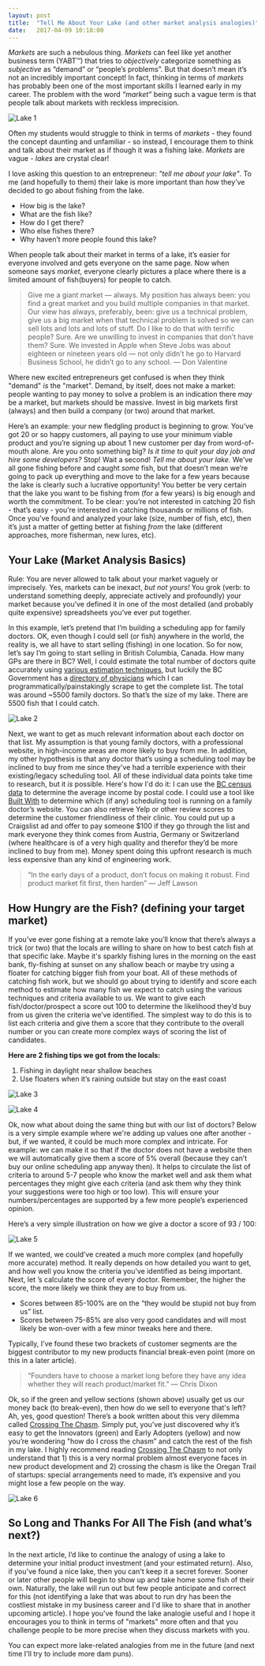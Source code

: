 ```yaml
---
layout: post
title:  "Tell Me About Your Lake (and other market analysis analogies)"
date:   2017-04-09 10:18:00
---
```


*Markets* are such a nebulous thing. *Markets* can feel like yet another business term (YABT™) that tries to *objectively* categorize something as *subjective* as “demand” or “people’s problems”. But that doesn’t mean it’s not an incredibly important concept! In fact, thinking in terms of *markets* has probably been one of the most important skills I learned early in my career. The problem with the word *“market”* being such a vague term is that people talk about markets with reckless imprecision.

![Lake 1](/assets/images/articles/lake-1.png)

<!--more-->

Often my students would struggle to think in terms of *markets* - they found the concept daunting and unfamiliar - so instead, I encourage them to think and talk about their market as if though it was a fishing lake. *Markets* are vague - *lakes* are crystal clear! 

I love asking this question to an entrepreneur: *"tell me about your lake"*. To me (and hopefully to them) their lake is more important than *how* they’ve decided to go about fishing from the lake.

- How big is the lake?
- What are the fish like?
- How do I get there?
- Who else fishes there? 
- Why haven’t more people found this lake?

When people talk about their market in terms of a lake, it’s easier for everyone involved and gets everyone on the same page. Now when someone says *market*, everyone clearly pictures a place where there is a limited amount of fish(buyers) for people to catch. 

> Give me a giant market — always. My position has always been: you find a great market and you build multiple companies in that market. Our view has always, preferably, been: give us a technical problem, give us a big market when that technical problem is solved so we can sell lots and lots and lots of stuff. Do I like to do that with terrific people? Sure. Are we unwilling to invest in companies that don’t have them? Sure. We invested in Apple when Steve Jobs was about eighteen or nineteen years old — not only didn’t he go to Harvard Business School, he didn’t go to any school. — Don Valentine

Where new excited entrepreneurs get confused is when they think "demand" *is* the "market". Demand, by itself, does not make a market: people wanting to pay money to solve a problem is an indication there *may* be a market, but markets should be massive. Invest in big markets first (always) and then build a company (or two) around that market.

Here’s an example: your new fledgling product is beginning to grow. You’ve got 20 or so happy customers, all paying to use your minimum viable product and you’re signing up about 1 new customer per day from word-of-mouth alone. Are you onto something big? *Is it time to quit your day job and hire some developers?* Stop! Wait a second! *Tell me about your lake.* We’ve all gone fishing before and caught *some* fish, but that doesn’t mean we’re going to pack up everything and move to the lake for a few years because the lake is clearly such a lucrative opportunity! You better be very certain that the lake you want to be fishing from (for a few years) is big enough and worth the commitment. To be clear: you’re not interested in catching 20 fish - that’s easy - you’re interested in catching thousands or millions of fish. Once you’ve found and analyzed your lake (size, number of fish, etc), then it’s just a matter of getting better at fishing *from* the lake (different approaches, more fisherman, new lures, etc).


## Your Lake (Market Analysis Basics)

Rule: You are never allowed to talk about your market vaguely or imprecisely. Yes, markets can be inexact, *but not yours!* You grok (verb: to understand something deeply, appreciate actively and profoundly) your market because you’ve defined it in one of the most detailed (and probably quite expensive) spreadsheets you’ve ever put together. 

In this example, let’s pretend that I’m building a scheduling app for family doctors. OK, even though I could sell (or fish) anywhere in the world, the reality is, we all have to start selling (fishing) in one location. So for now, let’s say I’m going to start selling in British Columbia, Canada. How many GPs are there in BC? Well, I could estimate the total number of doctors quite accurately using [various estimation techniques](https://en.wikipedia.org/wiki/Fermi_problem), but luckily the BC Government has a [directory of physicians](https://www.cpsbc.ca/physician_search) which I can programmatically/painstakingly scrape to get the complete list. The total was around ~5500 family doctors. So that’s the size of my lake. There are 5500 fish that I could catch.


![Lake 2](/assets/images/articles/lake-2.png)


Next, we want to get as much relevant information about each doctor on that list. My assumption is that young family doctors, with a professional website, in high-income areas are more likely to buy from me. In addition, my other hypothesis is that any doctor that’s using a scheduling tool may be inclined to buy from me since they've had a terrible experience with their existing/legacy scheduling tool. All of these individual data points take time to research, but it *is* possible. Here's how I'd do it: I can use the [BC census data](http://globalnews.ca/news/370804/income-by-postal-code/) to determine the average income by postal code. I could use a tool like [Built With](https://builtwith.com/) to determine which (if any) scheduling tool is running on a family doctor’s website. You can also retrieve Yelp or other review scores to determine the customer friendliness of their clinic. You could put up a Craigslist ad and offer to pay someone $100 if they go through the list and mark everyone they think comes from Austria, Germany or Switzerland (where healthcare is of a very high quality and therefor they’d be more inclined to buy from me). Money spent doing this upfront research is much less expensive than any kind of engineering work.

> “In the early days of a product, don’t focus on making it robust. Find product market fit first, then harden” — Jeff Lawson

## How Hungry are the Fish? (defining your target market) 

If you’ve ever gone fishing at a remote lake you’ll know that there’s always a trick (or two) that the locals are willing to share on how to best catch fish at that specific lake. Maybe it's sparkly fishing lures in the morning on the east bank, fly-fishing at sunset on any shallow beach or maybe try using a floater for catching bigger fish from your boat. All of these methods of catching fish work, but we should go about trying to identify and score each method to estimate how many fish we expect to catch using the various techniques and criteria available to us. We want to give each fish/doctor/prospect a score out 100 to determine the likelihood they’d buy from us given the criteria we’ve identified. The simplest way to do this is to list each criteria and give them a score that they contribute to the overall number or you can create more complex ways of scoring the list of candidates. 

**Here are 2 fishing tips we got from the locals:**

1. Fishing in daylight near shallow beaches 
2. Use floaters when it’s raining outside but stay on the east coast

![Lake 3](/assets/images/articles/lake-3.png)

![Lake 4](/assets/images/articles/lake-4.png)

Ok, now what about doing the same thing but with our list of doctors? Below is a very simple example where we're adding up values one after another - but, if we wanted, it could be much more complex and intricate. For example: we can make it so that if the doctor does not have a website then we will automatically give them a score of 5% overall (because they can’t buy our online scheduling app anyway then). It helps to circulate the list of criteria to around 5-7 people who know the market well and ask them what percentages they might give each criteria (and ask them why they think your suggestions were too high or too low). This will ensure your numbers/percentages are supported by a few more people’s experienced opinion. 

Here’s a very simple illustration on how we give a doctor a score of 93 / 100:

![Lake 5](/assets/images/articles/lake-5.png)

If we wanted, we could’ve created a much more complex (and hopefully more accurate) method. It really depends on how detailed you want to get, and how well you know the criteria you’ve identified as being important. Next, let ’s calculate the score of every doctor. Remember, the higher the score, the more likely we think they are to buy from us. 


- Scores between 85-100% are on the “they would be stupid not buy from us” list.
- Scores between 75-85% are also very good candidates and will most likely be won-over with a few minor tweaks here and there.  
 
Typically, I’ve found these two brackets of customer segments are the biggest contributor to my new products financial break-even point (more on this in a later article).


> “Founders have to choose a market long before they have any idea whether they will reach product/market fit.” — Chris Dixon

Ok, so if the green and yellow sections (shown above) usually get us our money back (to break-even), then how do we sell to  everyone that's left? Ah, yes, good question! There’s a book written about this very dilemma called [Crossing The Chasm](https://www.amazon.com/Crossing-Chasm-3rd-Disruptive-Mainstream/dp/0062292986/ref=sr_1_1). Simply put, you’ve just discovered why it’s easy to get the Innovators (green) and Early Adopters (yellow) and now you’re wondering "how do I cross the chasm” and catch the rest of the fish in my lake. I highly recommend reading [Crossing The Chasm](https://www.amazon.com/Crossing-Chasm-3rd-Disruptive-Mainstream/dp/0062292986/ref=sr_1_1) to not only understand that 1) this is a very normal problem almost everyone faces in new product development and 2) crossing the chasm is like the Oregan Trail of startups: special arrangements need to made, it’s expensive and you might lose a few people on the way.


![Lake 6](/assets/images/articles/lake-6.png)


## So Long and Thanks For All The Fish (and what’s next?)

In the next article, I’d like to continue the analogy of using a lake to determine your initial product investment (and your estimated return). Also, if you've found a nice lake, then you can't keep it a secret forever. Sooner or later other people will begin to show up and take home some fish of their own. Naturally, the lake will run out but few people anticipate and correct for this (not identifying a lake that was about to run dry has been the costliest mistake in my business career and I'd like to share that in another upcoming article). I hope you've found the lake analogie useful and I hope it encourages you to think in terms of "markets" more often and that you challenge people to be more precise when they discuss markets with you. 

You can expect more lake-related analogies from me in the future (and next time I'll try to include more dam puns).



